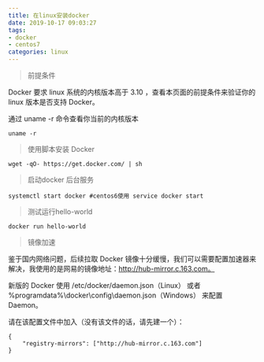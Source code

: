 ```yaml
---
title: 在linux安装docker
date: 2019-10-17 09:03:27
tags:
- docker
- centos7
categories: linux
---
```

> 前提条件

Docker 要求 linux 系统的内核版本高于 3.10 ，查看本页面的前提条件来验证你的 linux 版本是否支持 Docker。

通过 uname -r 命令查看你当前的内核版本

    uname -r

> 使用脚本安装 Docker

    wget -qO- https://get.docker.com/ | sh

> 启动docker 后台服务

    systemctl start docker #centos6使用 service docker start 

>测试运行hello-world

    docker run hello-world

> 镜像加速

鉴于国内网络问题，后续拉取 Docker 镜像十分缓慢，我们可以需要配置加速器来解决，我使用的是网易的镜像地址：http://hub-mirror.c.163.com。

新版的 Docker 使用 /etc/docker/daemon.json（Linux） 或者 %programdata%\docker\config\daemon.json（Windows） 来配置 Daemon。

请在该配置文件中加入（没有该文件的话，请先建一个）：

    {
        "registry-mirrors": ["http://hub-mirror.c.163.com"]
    }